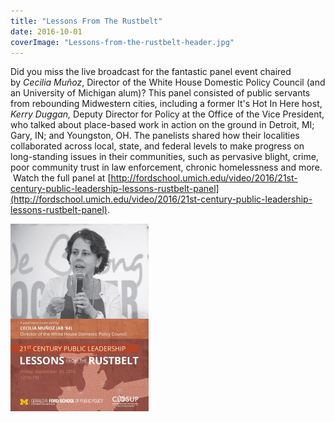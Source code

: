 ```yaml
---
title: "Lessons From The Rustbelt"
date: 2016-10-01
coverImage: "Lessons-from-the-rustbelt-header.jpg"
---
```


Did you miss the live broadcast for the fantastic panel event chaired by _Cecilia Muñoz_, Director of the White House Domestic Policy Council (and an University of Michigan alum)? This panel consisted of public servants from rebounding Midwestern cities, including a former It's Hot In Here host, _Kerry Duggan,_ Deputy Director for Policy at the Office of the Vice President, who talked about place-based work in action on the ground in Detroit, MI; Gary, IN; and Youngston, OH. The panelists shared how their localities collaborated across local, state, and federal levels to make progress on long-standing issues in their communities, such as pervasive blight, crime, poor community trust in law enforcement, chronic homelessness and more.  Watch the full panel at [http://fordschool.umich.edu/video/2016/21st-century-public-leadership-lessons-rustbelt-panel](http://fordschool.umich.edu/video/2016/21st-century-public-leadership-lessons-rustbelt-panel).

[![lessons-from-the-rustbelt](images/Lessons-from-the-rustbelt-1-221x300.jpg)](http://www.hotinhere.us/wp-content/uploads/2016/10/Lessons-from-the-rustbelt-1.jpg)
